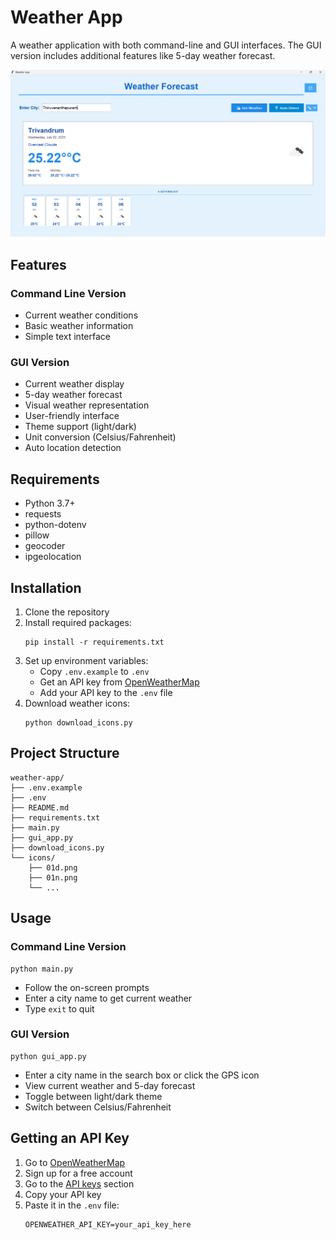 # Weather App

A weather application with both command-line and GUI interfaces. The GUI version includes additional features like 5-day weather forecast.

![Weather App Screenshot](WeatherApp.png)

## Features

### Command Line Version
- Current weather conditions
- Basic weather information
- Simple text interface

### GUI Version
- Current weather display
- 5-day weather forecast
- Visual weather representation
- User-friendly interface
- Theme support (light/dark)
- Unit conversion (Celsius/Fahrenheit)
- Auto location detection

## Requirements

- Python 3.7+
- requests
- python-dotenv
- pillow
- geocoder
- ipgeolocation

## Installation

1. Clone the repository
2. Install required packages:
   ```
   pip install -r requirements.txt
   ```
3. Set up environment variables:
   - Copy `.env.example` to `.env`
   - Get an API key from [OpenWeatherMap](https://openweathermap.org/api)
   - Add your API key to the `.env` file
4. Download weather icons:
   ```
   python download_icons.py
   ```

## Project Structure

```
weather-app/
├── .env.example           
├── .env                   
├── README.md             
├── requirements.txt       
├── main.py               
├── gui_app.py            
├── download_icons.py     
└── icons/                
    ├── 01d.png          
    ├── 01n.png
    └── ...
```

## Usage

### Command Line Version

```
python main.py
```

- Follow the on-screen prompts
- Enter a city name to get current weather
- Type `exit` to quit

### GUI Version

```
python gui_app.py
```

- Enter a city name in the search box or click the GPS icon
- View current weather and 5-day forecast
- Toggle between light/dark theme
- Switch between Celsius/Fahrenheit

## Getting an API Key

1. Go to [OpenWeatherMap](https://openweathermap.org/)
2. Sign up for a free account
3. Go to the [API keys](https://home.openweathermap.org/api_keys) section
4. Copy your API key
5. Paste it in the `.env` file:
   ```
   OPENWEATHER_API_KEY=your_api_key_here
   ```

